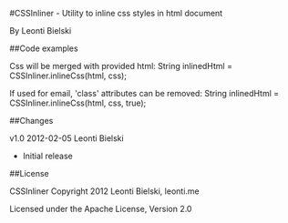 #CSSInliner - Utility to inline css styles in html document

By Leonti Bielski

##Code examples

Css will be merged with provided html:
	String inlinedHtml = CSSInliner.inlineCss(html, css);

If used for email, 'class' attributes can be removed:
	String inlinedHtml = CSSInliner.inlineCss(html, css, true);


##Changes

v1.0 2012-02-05 Leonti Bielski

* Initial release

##License

CSSInliner
Copyright 2012 Leonti Bielski, leonti.me

Licensed under the Apache License, Version 2.0



